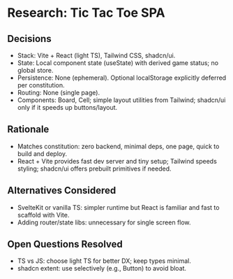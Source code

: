 # Research: Tic Tac Toe SPA

## Decisions
- Stack: Vite + React (light TS), Tailwind CSS, shadcn/ui.
- State: Local component state (useState) with derived game status; no global store.
- Persistence: None (ephemeral). Optional localStorage explicitly deferred per constitution.
- Routing: None (single page).
- Components: Board, Cell; simple layout utilities from Tailwind; shadcn/ui only if it speeds up buttons/layout.

## Rationale
- Matches constitution: zero backend, minimal deps, one page, quick to build and deploy.
- React + Vite provides fast dev server and tiny setup; Tailwind speeds styling; shadcn/ui offers prebuilt primitives if needed.

## Alternatives Considered
- SvelteKit or vanilla TS: simpler runtime but React is familiar and fast to scaffold with Vite.
- Adding router/state libs: unnecessary for single screen flow.

## Open Questions Resolved
- TS vs JS: choose light TS for better DX; keep types minimal.
- shadcn extent: use selectively (e.g., Button) to avoid bloat.
